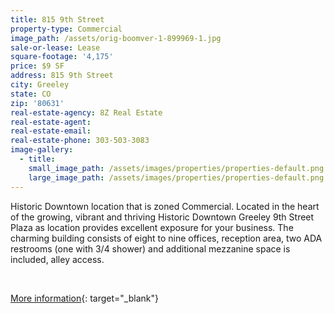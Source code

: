 ```yaml
---
title: 815 9th Street
property-type: Commercial
image_path: /assets/orig-boomver-1-899969-1.jpg
sale-or-lease: Lease
square-footage: '4,175'
price: $9 SF
address: 815 9th Street
city: Greeley
state: CO
zip: '80631'
real-estate-agency: 8Z Real Estate
real-estate-agent:
real-estate-email:
real-estate-phone: 303-503-3083
image-gallery:
  - title:
    small_image_path: /assets/images/properties/properties-default.png
    large_image_path: /assets/images/properties/properties-default.png
---
```


Historic Downtown location that is zoned Commercial. Located in the heart of the growing, vibrant and thriving Historic Downtown Greeley 9th Street Plaza as location provides excellent exposure for your business. The charming building consists of eight to nine offices, reception area, two ADA restrooms (one with 3/4 shower) and additional mezzanine space is included, alley access.

&nbsp;

[More information](https://frontrange.8z.com/homes/815-9th-St/Greeley/CO/80631/101473568/#reg=1){: target="_blank"}